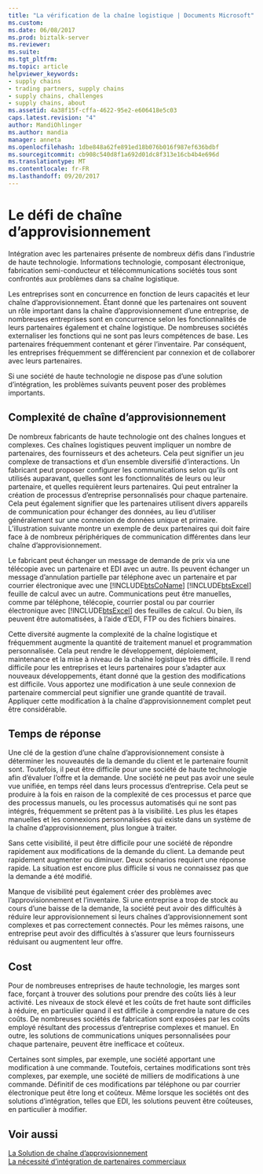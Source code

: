 ```yaml
---
title: "La vérification de la chaîne logistique | Documents Microsoft"
ms.custom: 
ms.date: 06/08/2017
ms.prod: biztalk-server
ms.reviewer: 
ms.suite: 
ms.tgt_pltfrm: 
ms.topic: article
helpviewer_keywords:
- supply chains
- trading partners, supply chains
- supply chains, challenges
- supply chains, about
ms.assetid: 4a38f15f-cffa-4622-95e2-e606418e5c03
caps.latest.revision: "4"
author: MandiOhlinger
ms.author: mandia
manager: anneta
ms.openlocfilehash: 1dbe848a62fe891ed18b076b016f987ef636bdbf
ms.sourcegitcommit: cb908c540d8f1a692d01dc8f313e16cb4b4e696d
ms.translationtype: MT
ms.contentlocale: fr-FR
ms.lasthandoff: 09/20/2017
---
```

# <a name="the-supply-chain-challenge"></a>Le défi de chaîne d’approvisionnement
Intégration avec les partenaires présente de nombreux défis dans l’industrie de haute technologie. Informations technologie, composant électronique, fabrication semi-conducteur et télécommunications sociétés tous sont confrontés aux problèmes dans sa chaîne logistique.  
  
 Les entreprises sont en concurrence en fonction de leurs capacités et leur chaîne d’approvisionnement. Étant donné que les partenaires ont souvent un rôle important dans la chaîne d’approvisionnement d’une entreprise, de nombreuses entreprises sont en concurrence selon les fonctionnalités de leurs partenaires également et chaîne logistique. De nombreuses sociétés externaliser les fonctions qui ne sont pas leurs compétences de base. Les partenaires fréquemment contenant et gérer l’inventaire. Par conséquent, les entreprises fréquemment se différencient par connexion et de collaborer avec leurs partenaires.  
  
 Si une société de haute technologie ne dispose pas d’une solution d’intégration, les problèmes suivants peuvent poser des problèmes importants.  
  
## <a name="supply-chain-complexity"></a>Complexité de chaîne d’approvisionnement  
 De nombreux fabricants de haute technologie ont des chaînes longues et complexes. Ces chaînes logistiques peuvent impliquer un nombre de partenaires, des fournisseurs et des acheteurs. Cela peut signifier un jeu complexe de transactions et d’un ensemble diversifié d’interactions. Un fabricant peut proposer configurer les communications selon qu’ils ont utilisés auparavant, quelles sont les fonctionnalités de leurs ou leur partenaire, et quelles requièrent leurs partenaires. Qui peut entraîner la création de processus d’entreprise personnalisés pour chaque partenaire. Cela peut également signifier que les partenaires utilisent divers appareils de communication pour échanger des données, au lieu d’utiliser généralement sur une connexion de données unique et primaire. L’illustration suivante montre un exemple de deux partenaires qui doit faire face à de nombreux périphériques de communication différentes dans leur chaîne d’approvisionnement.  
  
 Le fabricant peut échanger un message de demande de prix via une télécopie avec un partenaire et EDI avec un autre. Ils peuvent échanger un message d’annulation partielle par téléphone avec un partenaire et par courrier électronique avec une [!INCLUDE[btsCoName](../../includes/btsconame-md.md)] [!INCLUDE[btsExcel](../../includes/btsexcel-md.md)] feuille de calcul avec un autre. Communications peut être manuelles, comme par téléphone, télécopie, courrier postal ou par courrier électronique avec [!INCLUDE[btsExcel](../../includes/btsexcel-md.md)] des feuilles de calcul. Ou bien, ils peuvent être automatisées, à l’aide d’EDI, FTP ou des fichiers binaires.  
  
 Cette diversité augmente la complexité de la chaîne logistique et fréquemment augmente la quantité de traitement manuel et programmation personnalisée. Cela peut rendre le développement, déploiement, maintenance et la mise à niveau de la chaîne logistique très difficile. Il rend difficile pour les entreprises et leurs partenaires pour s’adapter aux nouveaux développements, étant donné que la gestion des modifications est difficile. Vous apportez une modification à une seule connexion de partenaire commercial peut signifier une grande quantité de travail. Appliquer cette modification à la chaîne d’approvisionnement complet peut être considérable.  
  
## <a name="response-time"></a>Temps de réponse  
 Une clé de la gestion d’une chaîne d’approvisionnement consiste à déterminer les nouveautés de la demande du client et le partenaire fournit sont. Toutefois, il peut être difficile pour une société de haute technologie afin d’évaluer l’offre et la demande. Une société ne peut pas avoir une seule vue unifiée, en temps réel dans leurs processus d’entreprise. Cela peut se produire à la fois en raison de la complexité de ces processus et parce que des processus manuels, ou les processus automatisés qui ne sont pas intégrés, fréquemment se prêtent pas à la visibilité. Les plus les étapes manuelles et les connexions personnalisées qui existe dans un système de la chaîne d’approvisionnement, plus longue à traiter.  
  
 Sans cette visibilité, il peut être difficile pour une société de répondre rapidement aux modifications de la demande du client. La demande peut rapidement augmenter ou diminuer. Deux scénarios requiert une réponse rapide. La situation est encore plus difficile si vous ne connaissez pas que la demande a été modifié.  
  
 Manque de visibilité peut également créer des problèmes avec l’approvisionnement et l’inventaire. Si une entreprise a trop de stock au cours d’une baisse de la demande, la société peut avoir des difficultés à réduire leur approvisionnement si leurs chaînes d’approvisionnement sont complexes et pas correctement connectés. Pour les mêmes raisons, une entreprise peut avoir des difficultés à s’assurer que leurs fournisseurs réduisant ou augmentent leur offre.  
  
## <a name="cost"></a>Cost  
 Pour de nombreuses entreprises de haute technologie, les marges sont face, forçant à trouver des solutions pour prendre des coûts liés à leur activité. Les niveaux de stock élevé et les coûts de fret haute sont difficiles à réduire, en particulier quand il est difficile à comprendre la nature de ces coûts. De nombreuses sociétés de fabrication sont exposées par les coûts employé résultant des processus d’entreprise complexes et manuel. En outre, les solutions de communications uniques personnalisées pour chaque partenaire, peuvent être inefficace et coûteux.  
  
 Certaines sont simples, par exemple, une société apportant une modification à une commande. Toutefois, certaines modifications sont très complexes, par exemple, une société de milliers de modifications à une commande. Définitif de ces modifications par téléphone ou par courrier électronique peut être long et coûteux. Même lorsque les sociétés ont des solutions d’intégration, telles que EDI, les solutions peuvent être coûteuses, en particulier à modifier.  
  
## <a name="see-also"></a>Voir aussi  
 [La Solution de chaîne d’approvisionnement](../../adapters-and-accelerators/accelerator-rosettanet/the-supply-chain-solution.md)   
 [La nécessité d’intégration de partenaires commerciaux](../../adapters-and-accelerators/accelerator-rosettanet/the-need-for-trading-partner-integration.md)